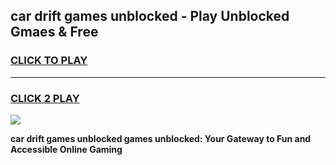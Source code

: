 
## car drift games unblocked - Play Unblocked Gmaes & Free
<h3>
<a href="https://premium.freeplayer.one?title=car_drift_games_unblocked&ref=19F">CLICK TO PLAY</a></h3>
<hr>

<h3>
<a href="https://premium.freeplayer.one?title=car_drift_games_unblocked&ref=19F">CLICK 2 PLAY</a>
  
</h3>

<a href="https://premium.freeplayer.one?title=car_drift_games_unblocked&ref=19F/"><img src="https://clearcache.store/games.png"></a>


**car drift games unblocked games unblocked: Your Gateway to Fun and Accessible Online Gaming**

